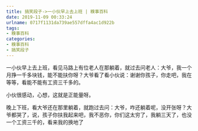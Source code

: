 ```yaml
---
title: 搞笑段子->一小伙早上去上班 | 糗事百科
date: 2019-11-09 00:33:24
urlname: 0717f1131da739ae557dffa4ac1d922b
tags: 
- 糗事百科
categories:
- 糗事百科
- 搞笑段子
---
```

一小伙早上去上班，看见马路上有位老人在那躺着，就过去问老人：大爷，我一个月挣一千多块钱，能不能扶你呀？大爷看了看小伙说：谢谢你孩子，你走吧，我在等等，看能不能有工资三千多的。

小伙很感动，心想，这就是正能量呀。

晚上下班，看大爷还在那里躺着，就跑过去问：大爷，咋还躺着呢，没开张呀？大爷都哭了，说，孩子你扶我起来吧，我不恶你，你们这太穷了，我躺三天了，也没一个工资三千的，看来我的换地了


